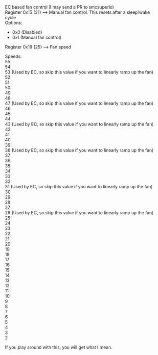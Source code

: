 
EC based fan control (I may send a PR to smcsuperio)  
Register 0x15 (21) --> Manual fan control. This resets after a sleep/wake cycle  
Options:  
- 0x0 (Disabled)
- 0x1 (Manual fan control)

Register 0x19 (25) --> Fan speed   

Speeds:  
55  
54  
53 (Used by EC, so skip this value if you want to linearly ramp up the fan)  
52  
51  
50  
49  
48  
47 (Used by EC, so skip this value if you want to linearly ramp up the fan)  
46   
45  
44  
43 (Used by EC, so skip this value if you want to linearly ramp up the fan)  
42  
41  
40  
39  
38 (Used by EC, so skip this value if you want to linearly ramp up the fan)  
37  
36  
35  
34  
33  
32  
31 (Used by EC, so skip this value if you want to linearly ramp up the fan)    
30  
29  
28  
27  
26 (Used by EC, so skip this value if you want to linearly ramp up the fan)
25  
24  
23  
22  
21  
20  
19  
18   
17  
16  
15  
14  
13  
12   
11  
10   
9  
8  
7  
6  
5  
4  
3  
2  

If you play around with this, you will get what I mean.

